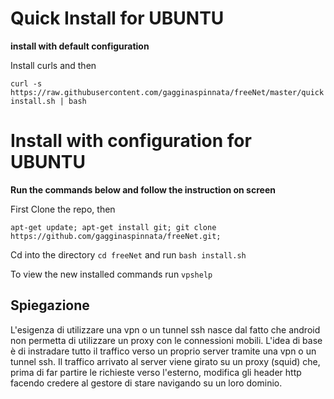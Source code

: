 # Quick Install for UBUNTU

**install with default configuration**

Install curls and then

`curl -s https://raw.githubusercontent.com/gagginaspinnata/freeNet/master/quickinstall.sh | bash`

# Install with configuration for UBUNTU

**Run the commands below and follow the instruction on screen**

First Clone the repo, then

`apt-get update; apt-get install git; git clone https://github.com/gagginaspinnata/freeNet.git;`

Cd into the directory `cd freeNet` and run `bash install.sh`

To view the new installed commands run `vpshelp`

## Spiegazione
L'esigenza di utilizzare una vpn o un tunnel ssh nasce dal fatto che android non permetta di utilizzare un proxy con le connessioni mobili.
L'idea di base è di instradare tutto il traffico verso un proprio server tramite una vpn o un tunnel ssh. Il traffico arrivato al server viene girato su un proxy (squid) che, prima di far partire le richieste verso l'esterno, modifica gli header http facendo credere al gestore di stare navigando su un loro dominio.

